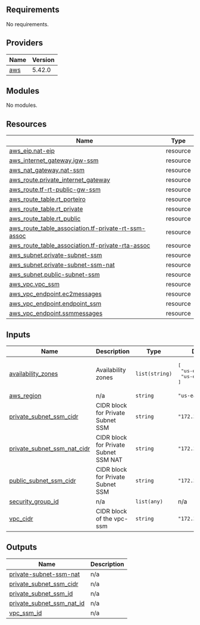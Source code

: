 <!-- BEGIN_TF_DOCS -->
## Requirements

No requirements.

## Providers

| Name | Version |
|------|---------|
| <a name="provider_aws"></a> [aws](#provider\_aws) | 5.42.0 |

## Modules

No modules.

## Resources

| Name | Type |
|------|------|
| [aws_eip.nat-eip](https://registry.terraform.io/providers/hashicorp/aws/latest/docs/resources/eip) | resource |
| [aws_internet_gateway.igw-ssm](https://registry.terraform.io/providers/hashicorp/aws/latest/docs/resources/internet_gateway) | resource |
| [aws_nat_gateway.nat-ssm](https://registry.terraform.io/providers/hashicorp/aws/latest/docs/resources/nat_gateway) | resource |
| [aws_route.private_internet_gateway](https://registry.terraform.io/providers/hashicorp/aws/latest/docs/resources/route) | resource |
| [aws_route.tf-rt-public-gw-ssm](https://registry.terraform.io/providers/hashicorp/aws/latest/docs/resources/route) | resource |
| [aws_route_table.rt_porteiro](https://registry.terraform.io/providers/hashicorp/aws/latest/docs/resources/route_table) | resource |
| [aws_route_table.rt_private](https://registry.terraform.io/providers/hashicorp/aws/latest/docs/resources/route_table) | resource |
| [aws_route_table.rt_public](https://registry.terraform.io/providers/hashicorp/aws/latest/docs/resources/route_table) | resource |
| [aws_route_table_association.tf-private-rt-ssm-assoc](https://registry.terraform.io/providers/hashicorp/aws/latest/docs/resources/route_table_association) | resource |
| [aws_route_table_association.tf-private-rta-assoc](https://registry.terraform.io/providers/hashicorp/aws/latest/docs/resources/route_table_association) | resource |
| [aws_subnet.private-subnet-ssm](https://registry.terraform.io/providers/hashicorp/aws/latest/docs/resources/subnet) | resource |
| [aws_subnet.private-subnet-ssm-nat](https://registry.terraform.io/providers/hashicorp/aws/latest/docs/resources/subnet) | resource |
| [aws_subnet.public-subnet-ssm](https://registry.terraform.io/providers/hashicorp/aws/latest/docs/resources/subnet) | resource |
| [aws_vpc.vpc_ssm](https://registry.terraform.io/providers/hashicorp/aws/latest/docs/resources/vpc) | resource |
| [aws_vpc_endpoint.ec2messages](https://registry.terraform.io/providers/hashicorp/aws/latest/docs/resources/vpc_endpoint) | resource |
| [aws_vpc_endpoint.endpoint_ssm](https://registry.terraform.io/providers/hashicorp/aws/latest/docs/resources/vpc_endpoint) | resource |
| [aws_vpc_endpoint.ssmmessages](https://registry.terraform.io/providers/hashicorp/aws/latest/docs/resources/vpc_endpoint) | resource |

## Inputs

| Name | Description | Type | Default | Required |
|------|-------------|------|---------|:--------:|
| <a name="input_availability_zones"></a> [availability\_zones](#input\_availability\_zones) | Availability zones | `list(string)` | <pre>[<br>  "us-east-1a",<br>  "us-east-1b"<br>]</pre> | no |
| <a name="input_aws_region"></a> [aws\_region](#input\_aws\_region) | n/a | `string` | `"us-east-1"` | no |
| <a name="input_private_subnet_ssm_cidr"></a> [private\_subnet\_ssm\_cidr](#input\_private\_subnet\_ssm\_cidr) | CIDR block for Private Subnet SSM | `string` | `"172.35.0.0/20"` | no |
| <a name="input_private_subnet_ssm_nat_cidr"></a> [private\_subnet\_ssm\_nat\_cidr](#input\_private\_subnet\_ssm\_nat\_cidr) | CIDR block for Private Subnet SSM NAT | `string` | `"172.35.16.0/20"` | no |
| <a name="input_public_subnet_ssm_cidr"></a> [public\_subnet\_ssm\_cidr](#input\_public\_subnet\_ssm\_cidr) | CIDR block for Private Subnet SSM | `string` | `"172.35.32.0/20"` | no |
| <a name="input_security_group_id"></a> [security\_group\_id](#input\_security\_group\_id) | n/a | `list(any)` | n/a | yes |
| <a name="input_vpc_cidr"></a> [vpc\_cidr](#input\_vpc\_cidr) | CIDR block of the vpc-ssm | `string` | `"172.35.0.0/16"` | no |

## Outputs

| Name | Description |
|------|-------------|
| <a name="output_private-subnet-ssm-nat"></a> [private-subnet-ssm-nat](#output\_private-subnet-ssm-nat) | n/a |
| <a name="output_private_subnet_ssm_cidr"></a> [private\_subnet\_ssm\_cidr](#output\_private\_subnet\_ssm\_cidr) | n/a |
| <a name="output_private_subnet_ssm_id"></a> [private\_subnet\_ssm\_id](#output\_private\_subnet\_ssm\_id) | n/a |
| <a name="output_private_subnet_ssm_nat_id"></a> [private\_subnet\_ssm\_nat\_id](#output\_private\_subnet\_ssm\_nat\_id) | n/a |
| <a name="output_vpc_ssm_id"></a> [vpc\_ssm\_id](#output\_vpc\_ssm\_id) | n/a |
<!-- END_TF_DOCS -->